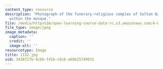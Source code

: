 ```yaml
---
content_type: resource
description: 'Photograph of the funerary-religious complex of Sultan Qaytbay: minbar
  within the mosque.'
file: /media/https%3A/open-learning-course-data-rc.s3.amazonaws.com/4-615-the-architecture-of-cairo-spring-2002/3438f27b9cb6f41bc0c6a6bb257d9831_1132.jpg
file_type: image/jpeg
image_metadata:
  caption: ''
  credit: ''
  image-alt: ''
resourcetype: Image
title: 1132.jpg
uid: 3438f27b-9cb6-f41b-c0c6-a6bb257d9831
---
```


